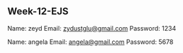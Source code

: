 ## Week-12-EJS

Name: zeyd
Email: zydustglu@gmail.com
Password: 1234

Name: angela
Email: angela@gmail.com
Password: 5678
